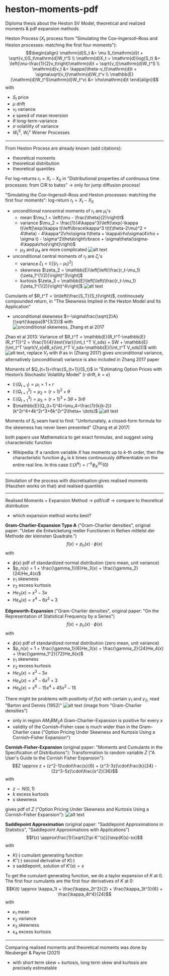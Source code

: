 # heston-moments-pdf
Diploma thesis about the Heston SV Model, theoretical and realized moments &amp; pdf expansion methods

Heston Process ($X_t$ process from "Simulating the Cox–Ingersoll–Ross and Heston processes: matching the first four moments"):
$$\begin{align}
\mathrm{d}S_t &= \mu S_t\mathrm{d}t + \sqrt{v_t}S_t\mathrm{d}W_t^S \\
\mathrm{d}X_t = \mathrm{d}\log(S_t) &= \left(\mu-\frac{1}{2}v_t\right)\mathrm{d}t + \sqrt{v_t}\mathrm{d}W_t^S \\
\mathrm{d}v_t &= \kappa(\theta-v_t)\mathrm{d}t + \sigma\sqrt{v_t}\mathrm{d}W_t^v \\
\mathbb{E}(\mathrm{d}W_t^S\mathrm{d}W_t^v) &= \rho\mathrm{d}t
\end{align}$$
with
- $S_t$ price
- $\mu$ drift
- $v_t$ variance
- $\kappa$ speed of mean reversion
- $\theta$ long-term-variance
- $\sigma$ volatility of variance
- $W_t^S$, $W_t^v$ Wiener Processes

---

From Heston Process are already known (add citations):
- theoretical moments
- theoretical distribution
- theoretical quantiles

For log-returns $r_t=X_t-X_0$ in "Distributional properties of continuous time processes: from CIR to bates" $\to$ only for jump diffusion process!

"Simulating the Cox–Ingersoll–Ross and Heston processes: matching the first four moments": log-return $r_t = X_t-X_0$
- unconditional noncentral moments of $r_t$ are $\mu_i$'s
    - mean $\mu_1 = \left(\mu - \frac{\theta}{2}\right)t$
    - variance $\mu_2 = \frac{1}{4\kappa^3}\left(\exp(-\kappa t)\left[\exp(\kappa t)\left\lbrace\kappa^3 t(t(\theta-2\mu)^2 + 4\theta) - 4\kappa^2\rho\sigma t\theta + \kappa\rho\sigma(4\rho + \sigma t) - \sigma^2\theta\right\rbrace + \sigma\theta(\sigma-4\kappa\rho)\right]\right)$
    - $\mu_3$ and $\mu_4$ are more complicated
    ![alt text](unconditional_noncentral_okhrin_2022.png)
- unconditional central moments of $r_t$ are $\zeta_i$'s
    - variance $\zeta_1 = \mathbb{E}\left[(r_t-\mu_1)^2\right]$
    - skewness $\zeta_2 = \mathbb{E}\left[\left(\frac{r_t-\mu_1}{\zeta_1^{1/2}}\right)^3\right]$
    - kurtosis $\zeta_3 = \mathbb{E}\left[\left(\frac{r_t-\mu_1}{\zeta_1^{1/2}}\right)^4\right]$
    ![alt text](unconditional_central_okhrin_2022.png)

Cumulants of $R_t^T = \ln\left(\frac{S_T}{S_t}\right)$, continousely compounded return, in "The Skewness Implied in the Heston Model and Its Application"
- unconditional skewness $=-\sigma\frac{\sqrt{2}A}{\sqrt{\kappa}B^{3/2}}$ with ![unconditional skewness, Zhang et al 2017](unconditional_skewness_zhang_2017.png)

Zhao et al 2013: Variance of $R_t^T = \mathbb{E}(R_t^T-\mathbb{E}(R_t^T))^2 = \frac{1}{4}\text{Var}(\int_t ^T V_sds) + SW + \mathbb{E}(\int_t^T \sqrt{V_s}dB_s(\int_t^T V_sdx-\mathbb{E}(\int_t^T V_sds)))$ with ![alt text](conditional_variance_zhao_2013.png), replace $V_t$ with $\theta$ as in (Zhang 2017) gives unconditional variance, alternatively (unconditional) variance is also included in Zhang 2017 paper

Moments of $Q_{t+1}=\frac{S_{t+1}}{S_t}$ in "Estimating Option Prices with Heston’s Stochastic Volatility Model" ($r$ drift, $k=\kappa$)
- $\mathbb{E}(Q_{t+1})=\mu_1=1+r$
- $\mathbb{E}(Q_{t+1}^2)=\mu_2=(r+1)^2+\theta$
- $\mathbb{E}(Q_{t+1}^3)=\mu_3=(r+1)^3+3\theta+3r\theta$
- $\mathbb{E}(Q_{t+1}^4)=\mu_4=\frac{1}{k(k-2)}(k^2r^4+4k^2r^3+6k^2r^2\theta+ \dots)$
![alt text](moments_dunn.png)

Moments of $S_t$ seam hard to find: "Unfortunately, a closed-form formula for the skewness has never been presented" (Zhang et al 2017)

both papers use Mathematica to get exact formulas, and suggest using characteristic function
- Wikipedia: If a random variable $X$ has moments up to $k$-th order, then the characteristic function $\phi_X$ is $k$ times continuously differentiable on the entire real line. In this case $\mathbb{E}(X^k)=i^{-k}\phi_X^{(k)}(0)$

---

Simulation of the process with discretisation gives realised moments (Haozhen works on that) and realised quantiles

---

Realised Moments + Expansion Method $\to$ pdf/cdf $\to$ compare to theoretical distribution
- which expansion method works best?

**Gram-Charlier-Expansion Type A** ("Gram-Charlier densities", original paper: "Ueber die Entwickelung reeller Functionen in Reihen mittelst der Methode der kleinsten Quadrate.")
$$f(x) = p_n(x)\cdot \phi(x)$$
with
- $\phi(x)$ pdf of standardized normal distribution (zero mean, unit variance)
- $p_n(x) = 1 + \frac{\gamma_1}{6}He_3(x) + \frac{\gamma_2}{24}He_4(x)$
- $\gamma_1$ skewness
- $\gamma_2$ excess kurtosis
- $He_3(x) = x^3-3x$
- $He_4(x) = x^4-6x^2+3$

**Edgeworth-Expansion** ("Gram-Charlier densities", original paper: "On the Representation of Statistical Frequency by a Series")
$$f(x) = p_n(x)\cdot \phi(x)$$
with
- $\phi(x)$ pdf of standardized normal distribution (zero mean, unit variance)
- $p_n(x) = 1 + \frac{\gamma_1}{6}He_3(x) + \frac{\gamma_2}{24}He_4(x) + \frac{\gamma_1^2}{72}He_6(x)$
- $\gamma_1$ skewness
- $\gamma_2$ excess kurtosis
- $He_3(x) = x^3-3x$
- $He_4(x) = x^4-6x^2+3$
- $He_6(x) = x^6-15x^4+45x^2-15$

There might be problems with positivity of $f(x)$ with certain $\gamma_1$ and $\gamma_2$, read "Barton and Dennis (1952)"
![alt text](gram_charlier_positivity.png) (image from "Gram-Charlier densities")
- only in region $AM_1BM_2A$ Gram-Charlier-Expansion is positive for every $x$
- validity of the Cornish–Fisher case is much wider than in the Gram–Charlier case ("Option Pricing Under Skewness and Kurtosis Using a Cornish–Fisher Expansion")

**Cornish-Fisher-Expansion** (original paper: "Moments and Cumulants in the Specification of Distributions"): Transformation to random variable $Z$ ("A User's Guide to the Cornish Fisher Expansion"):
$$Z \approx z + (z^2-1)\cdot\frac{s}{6} + (z^3-3z)\cdot\frac{k}{24} - (2z^3-5z)\cdot\frac{s^2}{36}$$
with
- $z\sim N(0,1)$
- $k$ excess kurtosis
- $s$ skewness

gives pdf of $Z$ ("Option Pricing Under Skewness and Kurtosis Using a Cornish–Fisher Expansion"):
![alt text](pdf_cornish_fisher_expansion.png)

**Saddlepoint Approximation** (original paper: "Saddlepoint Approximations in Statistics", "Saddlepoint Approximations with Applications")
$$f(x) \approx\frac{1}{\sqrt{2\pi K''(s)}}\exp(K(s)-sx)$$
with
- $K(\cdot)$ cumulant generating function
- $K''(\cdot)$ second derivative of $K(\cdot)$
- $s$ saddlepoint, solution of $K'(s)=x$

To get the cumulant generating function, we do a taylor expansion of $K$ at 0. The first four cumulants are the first four derivatives of $K$ at 0:
$$K(t) \approx \kappa_1t + \frac{\kappa_2t^2}{2} + \frac{\kappa_3t^3}{6} + \frac{\kappa_4t^4}{24}$$
with
- $\kappa_1$ mean
- $\kappa_2$ variance
- $\kappa_3$ skewness
- $\kappa_4$ excess kurtosis

---

Comparing realised moments and theoretical moments was done by Neuberger & Payne (2021)
- with short term skew + kurtosis, long term skew and kurtosis are precisely estimatable